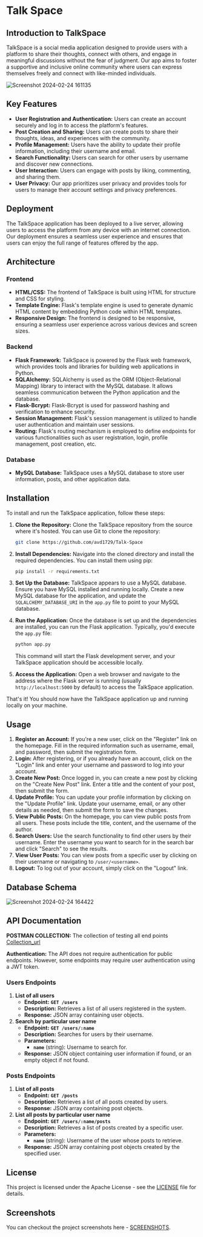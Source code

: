 # Talk Space

## Introduction to TalkSpace

TalkSpace is a social media application designed to provide users with a platform to share their thoughts, connect with others, and engage in meaningful discussions without the fear of judgment. Our app aims to foster a supportive and inclusive online community where users can express themselves freely and connect with like-minded individuals.

![Screenshot 2024-02-24 161135](https://github.com/avd1729/Talk-Space/assets/94891044/fea591ca-dda9-4ef2-acb2-05bc13da3edf)


## Key Features

- **User Registration and Authentication:** Users can create an account securely and log in to access the platform's features.
- **Post Creation and Sharing:** Users can create posts to share their thoughts, ideas, and experiences with the community.
- **Profile Management:** Users have the ability to update their profile information, including their username and email.
- **Search Functionality:** Users can search for other users by username and discover new connections.
- **User Interaction:** Users can engage with posts by liking, commenting, and sharing them.
- **User Privacy:** Our app prioritizes user privacy and provides tools for users to manage their account settings and privacy preferences.

## Deployment

The TalkSpace application has been deployed to a live server, allowing users to access the platform from any device with an internet connection. Our deployment ensures a seamless user experience and ensures that users can enjoy the full range of features offered by the app.

## Architecture

### Frontend

- **HTML/CSS:** The frontend of TalkSpace is built using HTML for structure and CSS for styling.
- **Template Engine:** Flask's template engine is used to generate dynamic HTML content by embedding Python code within HTML templates.
- **Responsive Design:** The frontend is designed to be responsive, ensuring a seamless user experience across various devices and screen sizes.

### Backend

- **Flask Framework:** TalkSpace is powered by the Flask web framework, which provides tools and libraries for building web applications in Python.
- **SQLAlchemy:** SQLAlchemy is used as the ORM (Object-Relational Mapping) library to interact with the MySQL database. It allows seamless communication between the Python application and the database.
- **Flask-Bcrypt:** Flask-Bcrypt is used for password hashing and verification to enhance security.
- **Session Management:** Flask's session management is utilized to handle user authentication and maintain user sessions.
- **Routing:** Flask's routing mechanism is employed to define endpoints for various functionalities such as user registration, login, profile management, post creation, etc.

### Database

- **MySQL Database:** TalkSpace uses a MySQL database to store user information, posts, and other application data.

## Installation

To install and run the TalkSpace application, follow these steps:

1. **Clone the Repository:** Clone the TalkSpace repository from the source where it's hosted. You can use Git to clone the repository:

    ```bash
    git clone https://github.com/avd1729/Talk-Space
    ```

2. **Install Dependencies:** Navigate into the cloned directory and install the required dependencies. You can install them using pip:

    ```bash
    pip install -r requirements.txt
    ```

3. **Set Up the Database:** TalkSpace appears to use a MySQL database. Ensure you have MySQL installed and running locally. Create a new MySQL database for the application, and update the `SQLALCHEMY_DATABASE_URI` in the `app.py` file to point to your MySQL database.

4. **Run the Application:** Once the database is set up and the dependencies are installed, you can run the Flask application. Typically, you'd execute the `app.py` file:

    ```bash
    python app.py
    ```

    This command will start the Flask development server, and your TalkSpace application should be accessible locally.

5. **Access the Application:** Open a web browser and navigate to the address where the Flask server is running (usually `http://localhost:5000` by default) to access the TalkSpace application.

That's it! You should now have the TalkSpace application up and running locally on your machine.

## Usage

1. **Register an Account:** If you're a new user, click on the "Register" link on the homepage. Fill in the required information such as username, email, and password, then submit the registration form.
2. **Login:** After registering, or if you already have an account, click on the "Login" link and enter your username and password to log into your account.
3. **Create New Post:** Once logged in, you can create a new post by clicking on the "Create New Post" link. Enter a title and the content of your post, then submit the form.
4. **Update Profile:** You can update your profile information by clicking on the "Update Profile" link. Update your username, email, or any other details as needed, then submit the form to save the changes.
5. **View Public Posts:** On the homepage, you can view public posts from all users. These posts include the title, content, and the username of the author.
6. **Search Users:** Use the search functionality to find other users by their username. Enter the username you want to search for in the search bar and click "Search" to see the results.
7. **View User Posts:** You can view posts from a specific user by clicking on their username or navigating to `/user/<username>`.
8. **Logout:** To log out of your account, simply click on the "Logout" link.

## Database Schema

![Screenshot 2024-02-24 164422](https://github.com/avd1729/Talk-Space/assets/94891044/e2ed94db-735f-49cd-bbc9-fe43af3869f8)


## API Documentation

**POSTMAN COLLECTION:** The collection of testing all end points [Collection_url](https://www.postman.com/security-saganist-57293542/workspace/talk-space/collection/29049633-3ab24349-041a-4e2f-88d0-d7fb681c86d7?action=share&creator=29049633)

**Authentication:** The API does not require authentication for public endpoints. However, some endpoints may require user authentication using a JWT token.

### Users Endpoints

1. **List of all users**
    - **Endpoint:** **`GET /users`**
    - **Description:** Retrieves a list of all users registered in the system.
    - **Response:** JSON array containing user objects.
2. **Search by particular user name**
    - **Endpoint:** **`GET /users/:name`**
    - **Description:** Searches for users by their username.
    - **Parameters:**
        - **`name`** (string): Username to search for.
    - **Response:** JSON object containing user information if found, or an empty object if not found.

### Posts Endpoints

1. **List of all posts**
    - **Endpoint:** **`GET /posts`**
    - **Description:** Retrieves a list of all posts created by users.
    - **Response:** JSON array containing post objects.
2. **List all posts by particular user name**
    - **Endpoint:** **`GET /users/:name/posts`**
    - **Description:** Retrieves a list of posts created by a specific user.
    - **Parameters:**
        - **`name`** (string): Username of the user whose posts to retrieve.
    - **Response:** JSON array containing post objects created by the specified user.

## License

This project is licensed under the Apache License - see the [LICENSE](https://github.com/avd1729/Talk-Space/blob/main/LICENSE) file for details.

## Screenshots

You can checkout the project screenshots here -  [SCREENSHOTS](https://github.com/avd1729/Talk-Space/blob/main/SCREENSHOTS.md).


